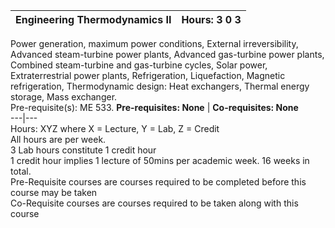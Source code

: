 **Engineering Thermodynamics II** | **Hours: 3 0 3**  
---|---  
Power generation, maximum power conditions, External irreversibility, Advanced steam-turbine power plants, Advanced gas-turbine power plants, Combined steam-turbine and gas-turbine cycles, Solar power, Extraterrestrial power plants, Refrigeration, Liquefaction, Magnetic refrigeration, Thermodynamic design: Heat exchangers, Thermal energy storage, Mass exchanger.  
Pre-requisite(s): ME 533.
**Pre-requisites: None** | **Co-requisites: None**  
---|---  
Hours: XYZ where X = Lecture, Y = Lab, Z = Credit  
All hours are per week.  
3 Lab hours constitute 1 credit hour  
1 credit hour implies 1 lecture of 50mins per academic week. 16 weeks in total.  
Pre-Requisite courses are courses required to be completed before this course may be taken  
Co-Requisite courses are courses required to be taken along with this course
